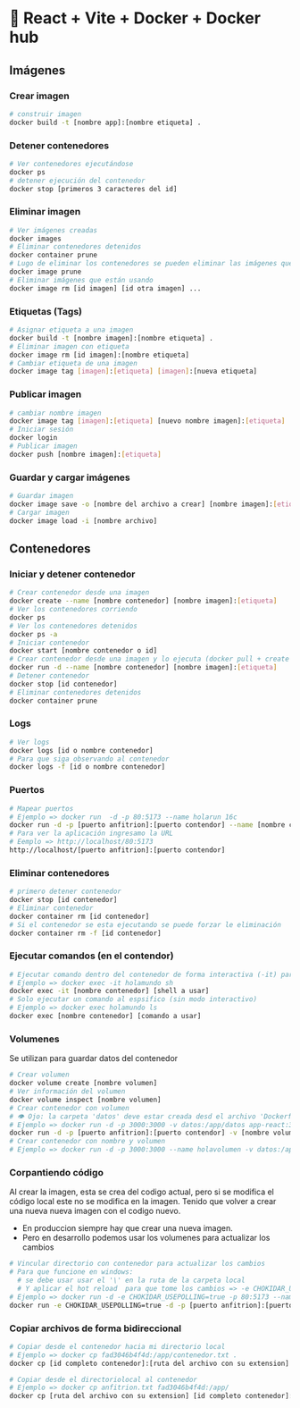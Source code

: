 # 🐋 React + Vite + Docker + Docker hub

## Imágenes

### Crear imagen
```sh
# construir imagen
docker build -t [nombre app]:[nombre etiqueta] .
```

### Detener contenedores
```sh
# Ver contenedores ejecutándose
docker ps
# detener ejecución del contenedor
docker stop [primeros 3 caracteres del id]
```

### Eliminar imagen
```sh
# Ver imágenes creadas
docker images
# Eliminar contenedores detenidos
docker container prune
# Lugo de eliminar los contenedores se pueden eliminar las imágenes que no se están ejecutando
docker image prune
# Eliminar imágenes que están usando
docker image rm [id imagen] [id otra imagen] ...
```

### Etiquetas (Tags)
```sh
# Asignar etiqueta a una imagen
docker build -t [nombre imagen]:[nombre etiqueta] .
# Eliminar imagen con etiqueta
docker image rm [id imagen]:[nombre etiqueta]
# Cambiar etiqueta de una imagen
docker image tag [imagen]:[etiqueta] [imagen]:[nueva etiqueta]
```

### Publicar imagen
```sh
# cambiar nombre imagen
docker image tag [imagen]:[etiqueta] [nuevo nombre imagen]:[etiqueta]
# Iniciar sesión
docker login
# Publicar imagen
docker push [nombre imagen]:[etiqueta]
```

### Guardar y cargar imágenes
```sh
# Guardar imagen
docker image save -o [nombre del archivo a crear] [nombre imagen]:[etiqueta]
# Cargar imagen
docker image load -i [nombre archivo]
```
## Contenedores

### Iniciar y detener contenedor
```sh
# Crear contenedor desde una imagen
docker create --name [nombre contenedor] [nombre imagen]:[etiqueta]
# Ver los contenedores corriendo
docker ps
# Ver los contenedores detenidos
docker ps -a
# Iniciar contenedor
docker start [nombre contenedor o id]
# Crear contenedor desde una imagen y lo ejecuta (docker pull + create + start)
docker run -d --name [nombre contenedor] [nombre imagen]:[etiqueta]
# Detener contenedor
docker stop [id contenedor]
# Eliminar contenedores detenidos
docker container prune
```

### Logs
```sh
# Ver logs
docker logs [id o nombre contenedor]
# Para que siga observando al contenedor
docker logs -f [id o nombre contenedor]
```

### Puertos
```sh
# Mapear puertos
# Ejemplo => docker run  -d -p 80:5173 --name holarun 16c
docker run -d -p [puerto anfitrion]:[puerto contendor] --name [nombre contenedor] [id imagen]
# Para ver la aplicación ingresamo la URL
# Eemplo => http://localhost/80:5173
http://localhost/[puerto anfitrion]:[puerto contendor]
```

### Eliminar contenedores
```sh
# primero detener contenedor
docker stop [id contenedor]
# Eliminar contenedor
docker container rm [id contenedor]
# Si el contenedor se esta ejecutando se puede forzar le eliminación
docker container rm -f [id contenedor]
```

### Ejecutar comandos (en el contendor)
```sh
# Ejecutar comando dentro del contenedor de forma interactiva (-it) para entrar a la consola
# Ejemplo => docker exec -it holamundo sh
docker exec -it [nombre contenedor] [shell a usar]
# Solo ejecutar un comando al espsifico (sin modo interactivo)
# Ejemplo => docker exec holamundo ls
docker exec [nombre contenedor] [comando a usar]
```

### Volumenes
Se utilizan para guardar datos del contenedor
```sh
# Crear volumen
docker volume create [nombre volumen]
# Ver información del volumen
docker volume inspect [nombre volumen]
# Crear contenedor con volumen
# 👁️ Ojo: la carpeta 'datos' deve estar creada desd el archivo 'Dockerfile' para que tenga los permisos de usuarios
# Ejemplo => docker run -d -p 3000:3000 -v datos:/app/datos app-react:3
docker run -d -p [puerto anfitrion]:[puerto contendor] -v [nombre volumen]:[ruta contenedor] [imagen]
# Crear contenedor con nombre y volumen
# Ejemplo => docker run -d -p 3000:3000 --name holavolumen -v datos:/app/datos app-react:4
```
### Corpantiendo código
Al crear la imagen, esta se crea del codigo actual, pero si se modifica el código local este no se modifica en la imagen. Tenido que volver a crear una nueva nueva imagen con el codigo nuevo.

- En produccion siempre hay que crear una nueva imagen.
- Pero en desarrollo podemos usar los volumenes para actualizar los cambios

```sh
# Vincular directorio con contenedor para actualizar los cambios
# Para que funcione en windows:
  # se debe usar usar el '\' en la ruta de la carpeta local
  # Y aplicar el hot reload  para que tome los cambios => -e CHOKIDAR_USEPOLLING=true
# Ejemplo => docker run -d -e CHOKIDAR_USEPOLLING=true -p 80:5173 --name holamundo -v .\src:/app/src app-react:4
docker run -e CHOKIDAR_USEPOLLING=true -d -p [puerto anfitrion]:[puerto contendor] --name [nombre contenedor] -v .\src:/app/src [imagen]
```

### Copiar archivos de forma bidireccional
```sh
# Copiar desde el contenedor hacia mi directorio local
# Ejemplo => docker cp fad3046b4f4d:/app/contenedor.txt .
docker cp [id completo contenedor]:[ruta del archivo con su extension] [ruta de pagado en directorio local]

# Copiar desde el directoriolocal al contenedor
# Ejemplo => docker cp anfitrion.txt fad3046b4f4d:/app/
docker cp [ruta del archivo con su extension] [id completo contenedor]:[ruta de pegado en el contenedor]
```